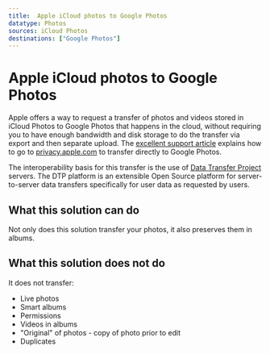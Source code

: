```yaml
---
title:  Apple iCloud photos to Google Photos
datatype: Photos
sources: iCloud Photos
destinations: ["Google Photos"]
---
```


# Apple iCloud photos to Google Photos

Apple offers a way to request a transfer of photos and videos stored in iCloud Photos to Google Photos
that happens in the cloud, without requiring you to have enough bandwidth and disk storage to do the
transfer via export and then separate upload.  The [excellent support article](https://support.apple.com/en-us/HT208514) 
explains how to go to [privacy.apple.com](https://privacy.apple.com/) to transfer directly to Google Photos.

The interoperability basis for this transfer is the use of [Data Transfer Project](https://github.com/google/data-transfer-project) servers.
The DTP platform is an extensible Open Source platform for server-to-server data transfers specifically for user data as requested by users. 

## What this solution can do

Not only does this solution transfer your photos, it also preserves them in albums.

## What this solution does not do

It does not transfer:
 - Live photos 
 - Smart albums
 - Permissions 
 - Videos in albums
 - "Original" of photos - copy of photo prior to edit
 - Duplicates
